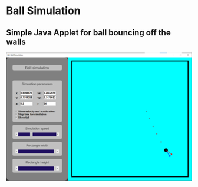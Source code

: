 # Ball Simulation

## Simple Java Applet for ball bouncing off the walls

<p align="center">
    <img src="https://github.com/OAMichael/Ball-Simulation/blob/main/Pictures/Screenshot.png" alt="caption" width="900"/>
</p>
